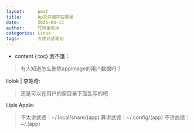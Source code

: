 ```yaml
---
layout:     post
title:      Ap文件储存在哪里
date:       2021-04-13
author:     竹林里有冰
categories: Linux
tags:       大佬对话笔记
---
```


* content
{:toc}
我不饿：

> 有人知道怎么删除appimage的用户数据吗？

liolok | 李皓奇:

> 还是可以在用户的家目录下面乱写的吧

Lipis Apple:

> 不太讲武德：~/.local/share/(app)
> 算讲武德：~/.config/(app)
> 不讲武德：~/.(app)